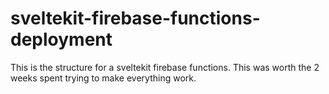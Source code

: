# sveltekit-firebase-functions-deployment
This is the structure for a sveltekit firebase functions. This was worth the 2 weeks spent trying to make everything work.
